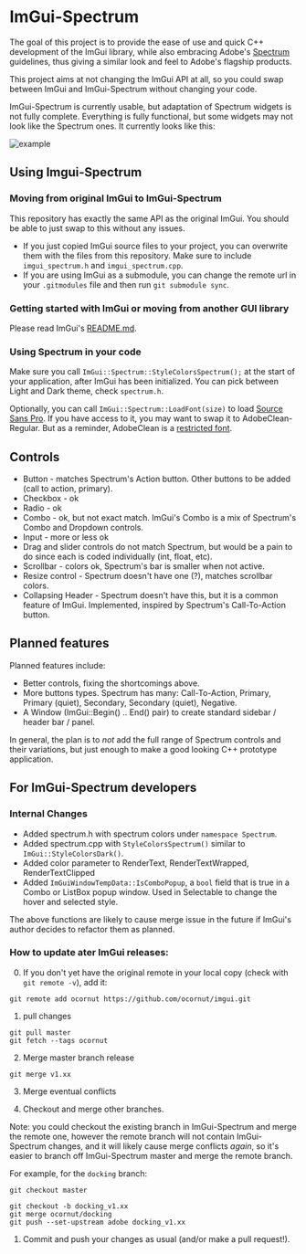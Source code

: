# ImGui-Spectrum
The goal of this project is to provide the ease of use and quick C++ development of the ImGui library, while also embracing Adobe's [Spectrum](https://spectrum.adobe.com/) guidelines, thus giving a similar look and feel to Adobe's flagship products. 

This project aims at not changing the ImGui API at all, so you could swap between ImGui and ImGui-Spectrum without changing your code. 

ImGui-Spectrum is currently usable, but adaptation of Spectrum widgets is not fully complete. Everything is fully functional, but some widgets may not look like the Spectrum ones. It currently looks like this:

![example](https://user-images.githubusercontent.com/11432831/55342990-efe60900-545e-11e9-8dca-3d811dcd9eec.png)

## Using Imgui-Spectrum

### Moving from original ImGui to ImGui-Spectrum
This repository has exactly the same API as the original ImGui. You should be able to just swap to this without any issues. 

* If you just copied ImGui source files to your project, you can overwrite them with the files from this repository. Make sure to include `imgui_spectrum.h` and `imgui_spectrum.cpp`.
* If you are using ImGui as a submodule, you can change the remote url in your `.gitmodules` file and then run `git submodule sync`.

### Getting started with ImGui or moving from another GUI library
Please read ImGui's [README.md](./README.md).

### Using Spectrum in your code
Make sure you call `ImGui::Spectrum::StyleColorsSpectrum();` at the start of your application, after ImGui has been initialized. You can pick between Light and Dark theme, check `spectrum.h`.

Optionally, you can call `ImGui::Spectrum::LoadFont(size)` to load [Source Sans Pro](https://github.com/adobe-fonts/source-sans-pro). If you have access to it, you may want to swap it to AdobeClean-Regular. But as a reminder, AdobeClean is a [restricted font](https://www.adobe.com/products/type/font-licensing/restricted-fonts.html).

## Controls
* Button - matches Spectrum's Action button. Other buttons to be added (call to action, primary).
* Checkbox - ok
* Radio - ok
* Combo - ok, but not exact match. ImGui's Combo is a mix of Spectrum's Combo and Dropdown controls. 
* Input - more or less ok
* Drag and slider controls do not match Spectrum, but would be a pain to do since each is coded individually (int, float, etc). 
* Scrollbar - colors ok, Spectrum's bar is smaller when not active.
* Resize control - Spectrum doesn't have one (?), matches scrollbar colors.
* Collapsing Header - Spectrum doesn't have this, but it is a common feature of ImGui. Implemented, inspired by Spectrum's Call-To-Action button. 


## Planned features
Planned features include:
* Better controls, fixing the shortcomings above.
* More buttons types. Spectrum has many: Call-To-Action, Primary, Primary (quiet), Secondary, Secondary (quiet), Negative. 
* A Window (ImGui::Begin() .. End() pair) to create standard sidebar / header bar / panel.

In general, the plan is to *not* add the full range of Spectrum controls and their variations, but just enough to make a good looking C++ prototype application. 


## For ImGui-Spectrum developers
### Internal Changes
* Added spectrum.h with spectrum colors under `namespace Spectrum`.
* Added spectrum.cpp with `StyleColorsSpectrum()` similar to `ImGui::StyleColorsDark()`. 
* Added color parameter to RenderText, RenderTextWrapped, RenderTextClipped
* Added `ImGuiWindowTempData::IsComboPopup`, a `bool` field that is true in a Combo or ListBox popup window. Used in Selectable to change the hover and selected style.


The above functions are likely to cause merge issue in the future if ImGui's author decides to refactor them as planned.

### How to update ater ImGui releases:
0. If you don't yet have the original remote in your local copy (check with `git remote -v`), add it: 
```
git remote add ocornut https://github.com/ocornut/imgui.git
```

1. pull changes 
```
git pull master
git fetch --tags ocornut
```

2. Merge master branch release
```
git merge v1.xx
```

3. Merge eventual conflicts

4. Checkout and merge other branches. 

Note: you could checkout the existing branch in ImGui-Spectrum and merge the remote one, however the remote branch will not contain ImGui-Spectrum changes, and it will likely cause merge conflicts *again*, so it's easier to branch off ImGui-Spectrum master and merge the remote branch. 

For example, for the `docking` branch:

```
git checkout master

git checkout -b docking_v1.xx
git merge ocornut/docking
git push --set-upstream adobe docking_v1.xx
```

1. Commit and push your changes as usual (and/or make a pull request!). 
